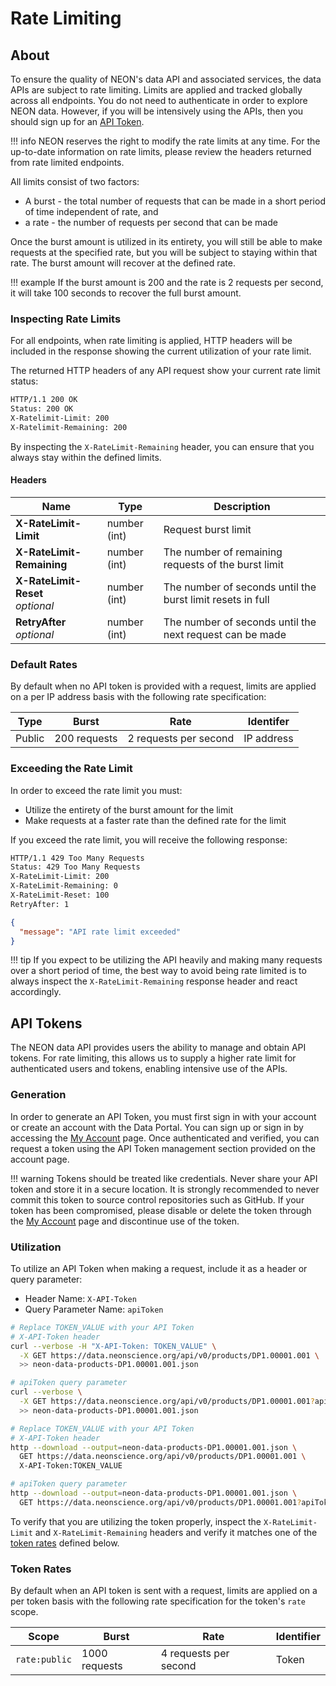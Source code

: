 # Rate Limiting

## About

To ensure the quality of NEON's data API and associated services, 
the data APIs are subject to rate limiting. Limits are applied and tracked globally 
across all endpoints. You do not need to authenticate in order to explore NEON data. However, if you 
will be intensively using the APIs, then you should sign up for an [API Token](#api-tokens).  

!!! info
    NEON reserves the right to modify the rate limits at any time. 
    For the up-to-date information on rate limits, please review the headers 
    returned from rate limited endpoints.

All limits consist of two factors:  

  - A burst - the total number of requests that can be made in a short period of time 
    independent of rate, and  
  - a rate - the number of requests per second that can be made

Once the burst amount is utilized in its entirety, you will still be able to make 
requests at the specified rate, but you will be subject to staying within that rate. 
The burst amount will recover at the defined rate.

!!! example
    If the burst amount is 200 and the rate is 2 requests per second, 
    it will take 100 seconds to recover the full burst amount.

<a name="Usage"></a>
### Inspecting Rate Limits

For all endpoints, when rate limiting is applied, HTTP headers will be included 
in the response showing the current utilization of your rate limit.

The returned HTTP headers of any API request show your current rate limit status:  
``` bash
HTTP/1.1 200 OK
Status: 200 OK
X-Ratelimit-Limit: 200
X-Ratelimit-Remaining: 200
```  

By inspecting the `X-RateLimit-Remaining` header, you can ensure that you always stay 
within the defined limits.

#### Headers

|Name|Type|Description|
|---|---|---|
|**X-RateLimit-Limit**|number (int)|Request burst limit|
|**X-RateLimit-Remaining**|number (int)|The number of remaining requests of the burst limit|
|**X-RateLimit-Reset**  <br>*optional*|number (int)|The number of seconds until the burst limit resets in full|
|**RetryAfter**  <br>*optional*|number (int)|The number of seconds until the next request can be made|

<a name="default-rates"></a>
### Default Rates  

By default when no API token is provided with a request, limits are applied on 
a per IP address basis with the following rate specification:

|Type|Burst|Rate|Identifer|
|---|---|---|---|
|Public|200 requests|2 requests per second|IP address|

<a name="exceeding-limit"></a>
### Exceeding the Rate Limit

In order to exceed the rate limit you must:  

  - Utilize the entirety of the burst amount for the limit  
  - Make requests at a faster rate than the defined rate for the limit

If you exceed the rate limit, you will receive the following response:  

``` bash
HTTP/1.1 429 Too Many Requests
Status: 429 Too Many Requests
X-RateLimit-Limit: 200
X-RateLimit-Remaining: 0
X-RateLimit-Reset: 100
RetryAfter: 1
```  
``` JSON
{
  "message": "API rate limit exceeded"
}
```

!!! tip
    If you expect to be utilizing the API heavily and making many requests 
    over a short period of time, the best way to avoid being rate limited is to 
    always inspect the `X-RateLimit-Remaining` response header and react accordingly.

## API Tokens  

The NEON data API provides users the ability to manage and obtain API tokens. 
For rate limiting, this allows us to supply a higher rate limit for authenticated 
users and tokens, enabling intensive use of the APIs.

### Generation

In order to generate an API Token, you must first sign in with your account 
or create an account with the Data Portal. You can sign up or sign in by accessing 
the [My Account](https://data.neonscience.org/myaccount) page. Once authenticated 
and verified, you can request a token using the API Token management section 
provided on the account page.

!!! warning
    Tokens should be treated like credentials. 
    Never share your API token and store it in a secure location. 
    It is strongly recommended to never commit this token to source control 
    repositories such as GitHub. If your token has been compromised, 
    please disable or delete the token through the 
    [My Account](https://data.neonscience.org/myaccount) page and discontinue 
    use of the token.

### Utilization

To utilize an API Token when making a request, include it as a header or query 
parameter:  

  - Header Name: `X-API-Token`
  - Query Parameter Name: `apiToken`  

``` bash tab="cURL"
# Replace TOKEN_VALUE with your API Token
# X-API-Token header
curl --verbose -H "X-API-Token: TOKEN_VALUE" \
  -X GET https://data.neonscience.org/api/v0/products/DP1.00001.001 \
  >> neon-data-products-DP1.00001.001.json

# apiToken query parameter
curl --verbose \
  -X GET https://data.neonscience.org/api/v0/products/DP1.00001.001?apiToken=TOKEN_VALUE \
  >> neon-data-products-DP1.00001.001.json
```  

``` bash tab="HTTPie"
# Replace TOKEN_VALUE with your API Token
# X-API-Token header
http --download --output=neon-data-products-DP1.00001.001.json \
  GET https://data.neonscience.org/api/v0/products/DP1.00001.001 \
  X-API-Token:TOKEN_VALUE

# apiToken query parameter
http --download --output=neon-data-products-DP1.00001.001.json \
  GET https://data.neonscience.org/api/v0/products/DP1.00001.001?apiToken=TOKEN_VALUE
```

To verify that you are utilizing the token properly, inspect the `X-RateLimit-Limit` 
and `X-RateLimit-Remaining` headers and verify it matches one of the 
[token rates](#token-rates) defined below.

<a name="token-rates"></a>
### Token Rates

By default when an API token is sent with a request, limits are applied on 
a per token basis with the following rate specification for the token's `rate` scope.

|Scope|Burst|Rate|Identifier|
|---|---|---|---|
|`rate:public`|1000 requests|4 requests per second|Token|


<br/>
